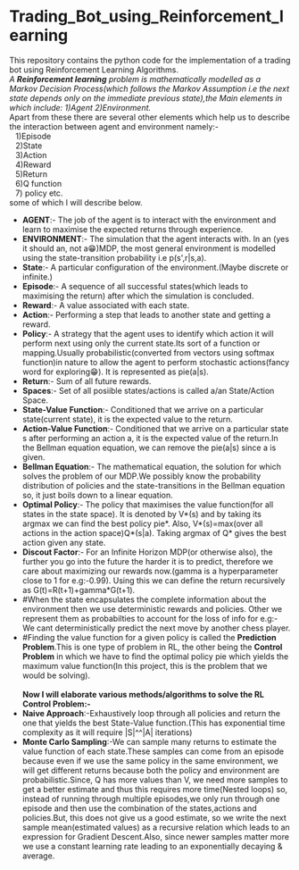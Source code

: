 # Trading_Bot_using_Reinforcement_learning
This repository contains the python code for the implementation of a trading bot using Reinforcement Learning Algorithms.<br/>
*A **Reinforcement learning** problem is mathematically modelled as a Markov Decision Process(which follows the Markov Assumption i.e the next state depends only on the immediate previous state),the Main elements in which include: 1)Agent 2)Environment.<br/>*
Apart from these there are several other elements which help us to describe the interaction between agent and environment namely:-<br/> 
&ensp; 1)Episode <br/> 
&ensp; 2)State <br/>
&ensp; 3)Action <br/>
&ensp; 4)Reward <br/>
&ensp; 5)Return <br/>
&ensp; 6)Q function <br/>
&ensp; 7) policy etc. <br/>
some of which I will describe below.<br/>
* **AGENT**:- The job of the agent is to interact with the environment and learn to maximise the expected returns through experience.<br/>
* **ENVIRONMENT**:- The simulation that the agent interacts with. In an (yes it should an, not a😁)MDP, the most general environment is modelled using the state-transition probability i.e p(s',r|s,a).<br/>
* **State**:- A particular configuration of the environment.(Maybe discrete or infinite.)<br/>
* **Episode**:- A sequence of all successful states(which leads to maximising the return) after which the simulation is concluded.<br/>
* **Reward**:- A value associated with each state.<br/>
* **Action**:- Performing a step that leads to another state and getting a reward.<br/>
* **Policy**:- A strategy that the agent uses to identify which action it will perform next using only the current state.Its sort of a function or mapping.Usually probabilistic(converted from vectors using softmax function)in nature to allow the agent to perform stochastic actions(fancy word for exploring😁). It is represented as pie(a|s).<br/>
* **Return**:- Sum of all future rewards.<br/>
* **Spaces**:- Set of all posiible states/actions is called a/an State/Action Space.<br/>
* **State-Value Function**:- Conditioned that we arrive on a particular state(current state), it is the expected value to the return.<br/>
* **Action-Value Function**:- Conditioned that we arrive on a particular state s after performing an action a, it is the expected value of the return.In the Bellman equation equation, we can remove the pie(a|s) since a is given.<br/>
* **Bellman Equation**:- The mathematical equation, the solution for which solves the problem of our MDP.We possibly know the probability distribution of policies and the state-transitions in the Bellman equation so, it just boils down to a linear equation. <br/>
* **Optimal Policy**:- The policy that maximises the value function(for all states in the state space). It is denoted by V*(s) and by taking its argmax we can find the best policy pie*. Also, V*(s)=max(over all actions in the action space)Q*(s|a). Taking argmax of Q* gives the best action given any state.<br/> 
* **Discout Factor**:- For an Infinite Horizon MDP(or otherwise also), the further you go into the future the harder it is to predict, therefore we care about maximizing our rewards now.(gamma is a hyperparameter close to 1 for e.g:-0.99). Using this we can define the return recursively as G(t)=R(t+1)+gamma*G(t+1).<br/>
* #When the state encapsulates the complete information about the environment then we use deterministic rewards and policies. Other we represent them as probabilties to account for the loss of info for e.g:- We cant deterministically predict the next move by another chess player.<br/>
* #Finding the value function for a given policy is called the **Prediction Problem**.This is one type of problem in RL, the other being the **Control Problem** in which we have to find the optimal policy pie which yields the maximum value function(In this project, this is the problem that we would be solving).<br/><br/>
**Now I will elaborate various methods/algorithms to solve the RL Control Problem:-**<br/>
* **Naive Approach**:-Exhaustively loop through all policies and return the one that yields the best State-Value function.(This has exponential time complexity as it will require |S|^^|A| iterations)<br/>
* **Monte Carlo Sampling**:-We can sample many returns to estimate the value function of each state.These samples can come from an episode because even if we use the same policy in the same environment, we will get different returns because both the policy and environment are probabilistic.Since, Q has more values than V, we need more samples to get a better estimate and thus this requires more time(Nested loops) so, instead of running through multiple episodes,we only run through one episode and then use the combination of the states,actions and policies.But, this does not give us a good estimate, so we write the next sample mean(estimated values) as a recursive relation which leads to an expression for Gradient Descent.Also, since newer samples matter more we use a constant learning rate leading to an exponentially decaying & average.<br/> 
